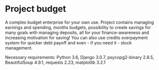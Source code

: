 # Project budget

A complex budget enterprise for your own use.
Project contains managing earnings and spending, months budgets, 
possibility to create savings for many goals with managing deposits,
all for your finance-awareness and increasing motivation for saving!
You can also use credits overpayment system for quicker debt payoff
and even - if you need it - stock management.

Necessary requirements: Python 3.6, Django 3.0.7, psycopg2-binary 2.8.5, 
BeautifulSoup 4.9.1, requests 2.23, matplotlib 3.2.1